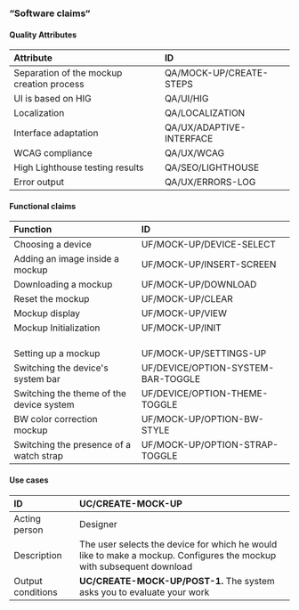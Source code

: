 ### “Software claims“

#### Quality Attributes

| Attribute                                 | ID                       |
| :---------------------------------------- | :----------------------- |
| Separation of the mockup creation process | QA/MOCK-UP/CREATE-STEPS  |
| UI is based on HIG                        | QA/UI/HIG                |
| Localization                              | QA/LOCALIZATION          |
| Interface adaptation                      | QA/UX/ADAPTIVE-INTERFACE |
| WCAG compliance                           | QA/UX/WCAG               |
| High Lighthouse testing results           | QA/SEO/LIGHTHOUSE        |
| Error output                              | QA/UX/ERRORS-LOG         |

#### Functional claims

| Function                                 | ID                                 |
| :--------------------------------------- | :--------------------------------- |
| Choosing a device                        | UF/MOCK-UP/DEVICE-SELECT           |
| Adding an image inside a mockup          | UF/MOCK-UP/INSERT-SCREEN           |
| Downloading a mockup                     | UF/MOCK-UP/DOWNLOAD                |
| Reset the mockup                         | UF/MOCK-UP/CLEAR                   |
| Mockup display                           | UF/MOCK-UP/VIEW                    |
| Mockup Initialization                    | UF/MOCK-UP/INIT                    |
| <br /> Setting up a mockup               | <br /> UF/MOCK-UP/SETTINGS-UP      |
| Switching the device's system bar        | UF/DEVICE/OPTION-SYSTEM-BAR-TOGGLE |
| Switching the theme of the device system | UF/DEVICE/OPTION-THEME-TOGGLE      |
| BW color correction mockup               | UF/MOCK-UP/OPTION-BW-STYLE         |
| Switching the presence of a watch strap  | UF/MOCK-UP/OPTION-STRAP-TOGGLE     |

#### Use cases

| ID                | UC/CREATE-MOCK-UP                                                                                                    |
| :---------------- | :------------------------------------------------------------------------------------------------------------------- |
| Acting person     | Designer                                                                                                             |
| Description       | The user selects the device for which he would like to make a mockup. Configures the mockup with subsequent download |
| Output conditions | **UC/CREATE-MOCK-UP/POST-1.** The system asks you to evaluate your work                                              |
